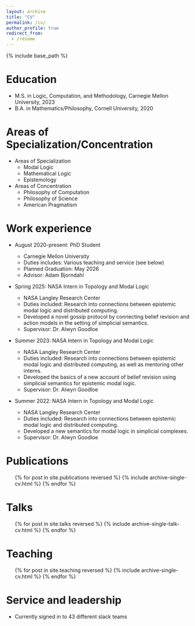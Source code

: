 ```yaml
---
layout: archive
title: "CV"
permalink: /cv/
author_profile: true
redirect_from:
  - /resume
---
```


{% include base_path %}

Education
======
* M.S. in Logic, Computation, and Methodology, Carnegie Mellon University, 2023
* B.A. in Mathematics/Philosophy, Cornell University, 2020

Areas of Specialization/Concentration
======
* Areas of Specialization
  * Modal Logic
  * Mathematical Logic
  * Epistemology
* Areas of Concentration
  * Philosophy of Computation
  * Philosophy of Science
  * American Pragmatism

Work experience
======
* August 2020-present: PhD Student
  * Carnegie Mellon University
  * Duties includes: Various teaching and service (see below)
  * Planned Graduation: May 2026
  * Advisor: Adam Bjorndahl

* Spring 2025: NASA Intern in Topology and Modal Logic
  * NASA Langley Research Center
  * Duties included: Research into connections between epistemic modal logic and distributed computing.
  * Developed a novel gossip protocol by connecting belief revision and action models in the setting of simplicial semantics.
  * Supervisor: Dr. Alwyn Goodloe
 
* Summer 2023: NASA Intern in Topology and Modal Logic
  * NASA Langley Research Center
  * Duties included: Research into connections between epistemic modal logic and distributed computing, as well as mentoring other interns.
  * Developed the basics of a new account of belief revision using simplicial semantics for epistemic modal logic.
  * Supervisor: Dr. Alwyn Goodloe

* Summer 2022: NASA Intern in Topology and Modal Logic
  * NASA Langley Research Center
  * Duties included: Research into connections between epistemic modal logic and distributed computing.
  * Developed a new semantics for modal logic in simplicial complexes.
  * Supervisor: Dr. Alwyn Goodloe

Publications
======
  <ul>{% for post in site.publications reversed %}
    {% include archive-single-cv.html %}
  {% endfor %}</ul>
  
Talks
======
  <ul>{% for post in site.talks reversed %}
    {% include archive-single-talk-cv.html  %}
  {% endfor %}</ul>
  
Teaching
======
  <ul>{% for post in site.teaching reversed %}
    {% include archive-single-cv.html %}
  {% endfor %}</ul>
  
Service and leadership
======
* Currently signed in to 43 different slack teams
